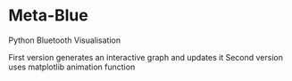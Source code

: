 # Meta-Blue
Python Bluetooth Visualisation

First version generates an interactive graph and updates it
Second version uses matplotlib animation function
